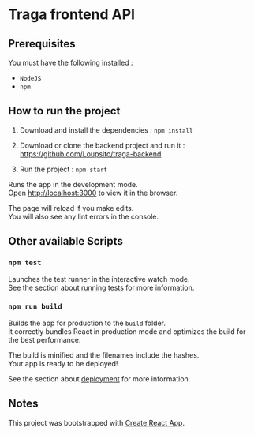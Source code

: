 # Traga frontend API

## Prerequisites
You must have the following installed :
- `NodeJS`
- `npm`

## How to run the project

1. Download and install the dependencies :
`npm install`

2. Download or clone the backend project and run it : https://github.com/Loupsito/traga-backend

3. Run the project : `npm start`

Runs the app in the development mode.\
Open [http://localhost:3000](http://localhost:3000) to view it in the browser.

The page will reload if you make edits.\
You will also see any lint errors in the console.

## Other available Scripts

### `npm test`

Launches the test runner in the interactive watch mode.\
See the section about [running tests](https://facebook.github.io/create-react-app/docs/running-tests) for more information.

### `npm run build`

Builds the app for production to the `build` folder.\
It correctly bundles React in production mode and optimizes the build for the best performance.

The build is minified and the filenames include the hashes.\
Your app is ready to be deployed!

See the section about [deployment](https://facebook.github.io/create-react-app/docs/deployment) for more information.

## Notes

This project was bootstrapped with [Create React App](https://github.com/facebook/create-react-app).
